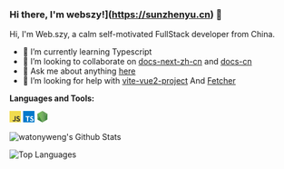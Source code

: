 ### Hi there, I'm webszy!](https://sunzhenyu.cn) 👋

Hi, I'm Web.szy, a calm self-motivated FullStack developer from China.

- 🌱 I’m currently learning Typescript
- 👯 I’m looking to collaborate on [docs-next-zh-cn](https://github.com/vuejs/docs-next-zh-cn) and  [docs-cn](https://github.com/windicss/docs-cn) 
- 💬 Ask me about anything [here](https://github.com/webszy/webszy/issues)
- 🤔 I’m looking for help with [vite-vue2-project](https://github.com/webszy/vite-vue2-project) And [Fetcher](https://github.com/webszy/fetcher)

**Languages and Tools:**

<code><img height="20" src="https://raw.githubusercontent.com/github/explore/80688e429a7d4ef2fca1e82350fe8e3517d3494d/topics/javascript/javascript.png"></code>
<code><img height="20" src="https://raw.githubusercontent.com/github/explore/80688e429a7d4ef2fca1e82350fe8e3517d3494d/topics/typescript/typescript.png"></code>
<code><img height="20" src="https://raw.githubusercontent.com/github/explore/80688e429a7d4ef2fca1e82350fe8e3517d3494d/topics/nodejs/nodejs.png"></code>    

![watonyweng's Github Stats](https://github-readme-stats.vercel.app/api?username=webszy&show_icons=true&include_all_commits=true&theme=material-palenight)

![Top Languages](https://github-readme-stats.vercel.app/api/top-langs/?username=webszy&layout=compact&theme=material-palenight)

<!--
**webszy/webszy** is a ✨ _special_ ✨ repository because its `README.md` (this file) appears on your GitHub profile.

Here are some ideas to get you started:

- 🔭 I’m currently working on ...
- 🌱 I’m currently learning ...
- 👯 I’m looking to collaborate on ...
- 🤔 I’m looking for help with ...
- 💬 Ask me about ...
- 📫 How to reach me: ...
- 😄 Pronouns: ...
- ⚡ Fun fact: ...
-->
